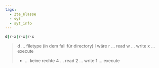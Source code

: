```yaml
---
tags:
  - 2te_Klasse
  - syt
  - syt_info
---
```

```sh
d|r-x|r-x|r-x
```

> d ... filetype (in dem fall für directory) l wäre 
> r ... read 
> w ... write 
> x ... execute 
> - ... keine rechte
> 4 ... read 
> 2 ... write 
> 1 ... execute